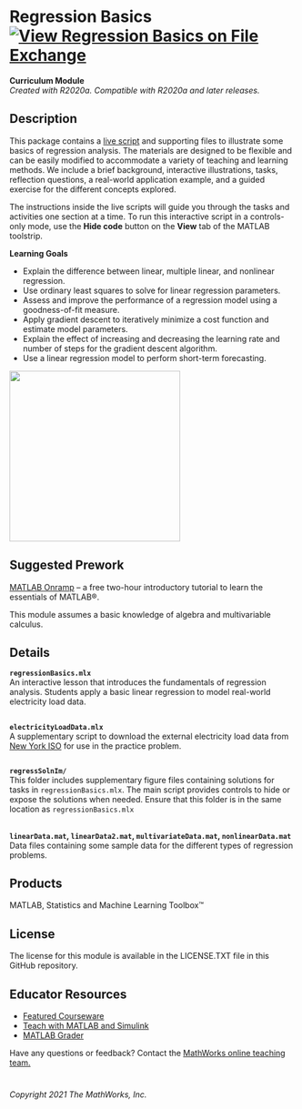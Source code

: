 # Regression Basics[![View Regression Basics on File Exchange](https://www.mathworks.com/matlabcentral/images/matlab-file-exchange.svg)](https://www.mathworks.com/matlabcentral/fileexchange/93435-regression-basics)  
**Curriculum Module**  
_Created with R2020a. Compatible with R2020a and later releases._  

## Description ##
This package contains a [live script](https://www.mathworks.com/products/matlab/live-editor.html) and supporting files to illustrate some basics of regression analysis. The materials are designed to be flexible and can be easily modified to accommodate a variety of teaching and learning methods. We include a brief background, interactive illustrations, tasks, reflection questions, a real-world application example, and a guided exercise for the different concepts explored.

The instructions inside the live scripts will guide you through the tasks and activities one section at a time. To run this interactive script in a controls-only mode, use the **Hide code** button on the **View** tab of the MATLAB toolstrip.

**Learning Goals**
- Explain the difference between linear, multiple linear, and nonlinear regression.
- Use ordinary least squares to solve for linear regression parameters.
- Assess and improve the performance of a regression model using a goodness-of-fit measure.
- Apply gradient descent to iteratively minimize a cost function and estimate model parameters.
- Explain the effect of increasing and decreasing the learning rate and number of steps for the gradient descent algorithm.
- Use a linear regression model to perform short-term forecasting.

<img src="https://user-images.githubusercontent.com/81376570/122819892-02032a80-d2a9-11eb-993b-a3069f9df662.gif" height = "300"/>  

## Suggested Prework ##  
[MATLAB Onramp](https://www.mathworks.com/learn/tutorials/matlab-onramp.html) – a free two-hour introductory tutorial to learn the essentials of MATLAB®.  

This module assumes a basic knowledge of algebra and multivariable calculus.  

## Details ##

**`regressionBasics.mlx`**  
An interactive lesson that introduces the fundamentals of regression analysis. Students apply a basic linear regression to model real-world electricity load data.

## ##
**`electricityLoadData.mlx`**  
A supplementary script to download the external electricity load data from [New York ISO](http://mis.nyiso.com/public/) for use in the practice problem.  

## ##
**`regressSolnIm/`**  
This folder includes supplementary figure files containing solutions for tasks in `regressionBasics.mlx`. The main script provides controls to hide or expose the solutions when needed. Ensure that this folder is in the same location as `regressionBasics.mlx`

## ##
**`linearData.mat`, `linearData2.mat`, `multivariateData.mat`, `nonlinearData.mat`**  
Data files containing some sample data for the different types of regression problems.

## Products ##
MATLAB, Statistics and Machine Learning Toolbox™

## License ##
The license for this module is available in the LICENSE.TXT file in this GitHub repository.

## Educator Resources ##
* [Featured Courseware](https://www.mathworks.com/academia/courseware/course-materials.html)
* [Teach with MATLAB and Simulink](https://www.mathworks.com/academia/educators.html)
* [MATLAB Grader](https://www.mathworks.com/products/matlab-grader.html)

Have any questions or feedback? Contact the <a href="mailto:onlineteaching@mathworks.com">MathWorks online teaching team.</a>

# #
_Copyright 2021 The MathWorks, Inc._
